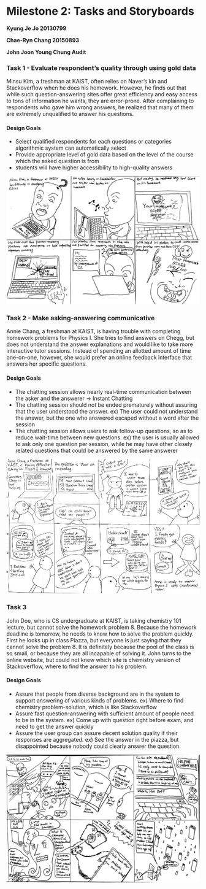 # Milestone 2: Tasks and Storyboards

**Kyung Je Jo 20130799**

**Chae-Ryn Chang 20150893**

**John Joon Young Chung Audit**

### Task 1 - Evaluate respondent’s quality through using gold data

Minsu Kim, a freshman at KAIST, often relies on Naver’s kin and Stackoverflow when he does his homework. However, he finds out that while such question-answering sites offer great efficiency and easy access to tons of information he wants, they are error-prone. After complaining to respondents who gave him wrong answers, he realized that many of them are extremely unqualified to answer his questions. 

#### Design Goals

* Select qualified respondents for each questions or categories algorithmic system can automatically select 
* Provide appropriate level of gold data based on the level of the course which the asked question is from
* students will have higher accessibility to high-quality answers

<img src="images/task1.jpg" alt="task1"/>

### Task 2 - Make asking-answering communicative

Annie Chang, a freshman at KAIST, is having trouble with completing homework problems for Physics I. She tries to find answers on Chegg, but does not understand the answer explanations and would like to take more interactive tutor sessions. Instead of spending an allotted amount of time one-on-one, however, she would prefer an online feedback interface that answers her specific questions. 

#### Design Goals

* The chatting session allows nearly real-time communication between the asker and the answerer → Instant Chatting
* The chatting session should not be ended prematurely without assuring that the user understood the answer. ex) The user could not understand the answer, but the one who answered escaped without a word after the session
* The chatting session allows users to ask follow-up questions, so as to reduce wait-time between new questions. ex) the user is usually allowed to ask only one question per session, while he may have other closely related questions that could be answered by the same answerer

<img src="images/task2.jpg" alt="task2"/>

### Task 3

John Doe, who is CS undergraduate at KAIST, is taking chemistry 101 lecture, but cannot solve the homework problem 8. Because the homework deadline is tomorrow, he needs to know how to solve the problem quickly. First he looks up in class Piazza, but everyone is just saying that they cannot solve the problem 8. It is definitely because the pool of the class is so small, or because they are all incapable of solving it. John turns to the online website, but could not know which site is chemistry version of Stackoverflow, where to find the answer to his problem. 

#### Design Goals

* Assure that people from diverse background are in the system to support answering of various kinds of problems. ex) Where to find chemistry problem-solution, which is like Stackoverflow
* Assure fast question-answering with sufficient amount of people need to be in the system. ex) Come up with question right before exam, and need to get the answer quickly
* Assure the user group can assure decent solution quality if their responses are aggregated. ex) See the answer in the piazza, but disappointed because nobody could clearly answer the question. 

<img src="images/task3.jpg" alt="task3"/>